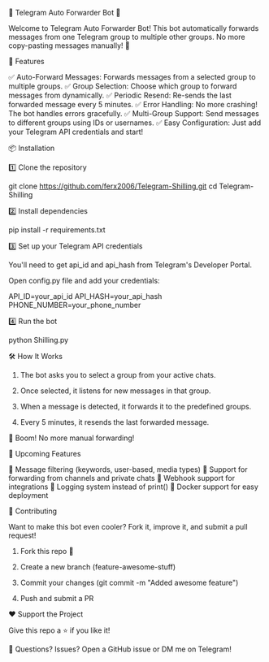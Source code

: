🚀 Telegram Auto Forwarder Bot 🤖

Welcome to Telegram Auto Forwarder Bot! This bot automatically forwards messages from one Telegram group to multiple other groups. No more copy-pasting messages manually! 🎉

🎯 Features

✅ Auto-Forward Messages: Forwards messages from a selected group to multiple groups.
✅ Group Selection: Choose which group to forward messages from dynamically.
✅ Periodic Resend: Re-sends the last forwarded message every 5 minutes.
✅ Error Handling: No more crashing! The bot handles errors gracefully.
✅ Multi-Group Support: Send messages to different groups using IDs or usernames.
✅ Easy Configuration: Just add your Telegram API credentials and start!

📦 Installation

1️⃣ Clone the repository

git clone https://github.com/ferx2006/Telegram-Shilling.git
cd Telegram-Shilling

2️⃣ Install dependencies

pip install -r requirements.txt

3️⃣ Set up your Telegram API credentials

You'll need to get api_id and api_hash from Telegram's Developer Portal.

Open config.py file and add your credentials:

API_ID=your_api_id
API_HASH=your_api_hash
PHONE_NUMBER=your_phone_number

4️⃣ Run the bot

python Shilling.py

🛠 How It Works

1. The bot asks you to select a group from your active chats.


2. Once selected, it listens for new messages in that group.


3. When a message is detected, it forwards it to the predefined groups.


4. Every 5 minutes, it resends the last forwarded message.



🚀 Boom! No more manual forwarding!

🔧 Upcoming Features

🔹 Message filtering (keywords, user-based, media types)
🔹 Support for forwarding from channels and private chats
🔹 Webhook support for integrations
🔹 Logging system instead of print()
🔹 Docker support for easy deployment

🎉 Contributing

Want to make this bot even cooler? Fork it, improve it, and submit a pull request!

1. Fork this repo 🚀


2. Create a new branch (feature-awesome-stuff)


3. Commit your changes (git commit -m "Added awesome feature")


4. Push and submit a PR



❤️ Support the Project

Give this repo a ⭐ if you like it!

💬 Questions? Issues? Open a GitHub issue or DM me on Telegram!
